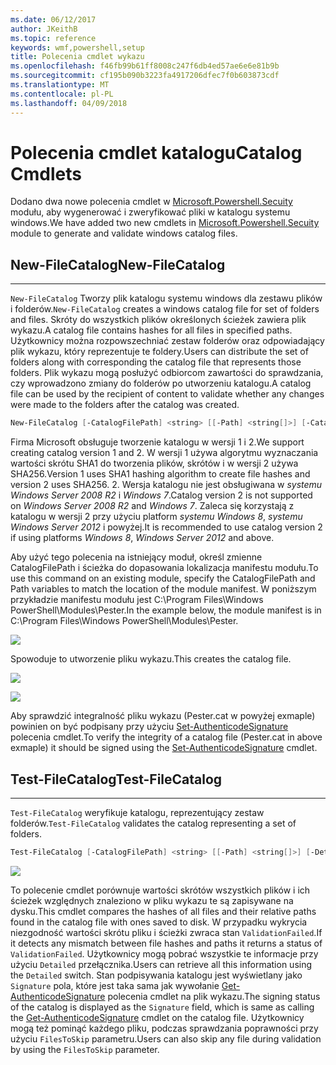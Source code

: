 ```yaml
---
ms.date: 06/12/2017
author: JKeithB
ms.topic: reference
keywords: wmf,powershell,setup
title: Polecenia cmdlet wykazu
ms.openlocfilehash: f46fb99b61ff8008c247f6db4ed57ae6e6e81b9b
ms.sourcegitcommit: cf195b090b3223fa4917206dfec7f0b603873cdf
ms.translationtype: MT
ms.contentlocale: pl-PL
ms.lasthandoff: 04/09/2018
---
```

# <a name="catalog-cmdlets"></a><span data-ttu-id="84955-103">Polecenia cmdlet katalogu</span><span class="sxs-lookup"><span data-stu-id="84955-103">Catalog Cmdlets</span></span>

<span data-ttu-id="84955-104">Dodano dwa nowe polecenia cmdlet w [Microsoft.Powershell.Secuity](https://technet.microsoft.com/en-us/library/hh847877.aspx) modułu, aby wygenerować i zweryfikować pliki w katalogu systemu windows.</span><span class="sxs-lookup"><span data-stu-id="84955-104">We have added two new cmdlets in [Microsoft.Powershell.Secuity](https://technet.microsoft.com/en-us/library/hh847877.aspx) module to generate and validate windows catalog files.</span></span>

## <a name="new-filecatalog"></a><span data-ttu-id="84955-105">New-FileCatalog</span><span class="sxs-lookup"><span data-stu-id="84955-105">New-FileCatalog</span></span>
--------------------------------

<span data-ttu-id="84955-106">`New-FileCatalog` Tworzy plik katalogu systemu windows dla zestawu plików i folderów.</span><span class="sxs-lookup"><span data-stu-id="84955-106">`New-FileCatalog` creates a windows catalog file for set of folders and files.</span></span> <span data-ttu-id="84955-107">Skróty do wszystkich plików określonych ścieżek zawiera plik wykazu.</span><span class="sxs-lookup"><span data-stu-id="84955-107">A catalog file contains hashes for all files in specified paths.</span></span> <span data-ttu-id="84955-108">Użytkownicy można rozpowszechniać zestaw folderów oraz odpowiadający plik wykazu, który reprezentuje te foldery.</span><span class="sxs-lookup"><span data-stu-id="84955-108">Users can distribute the set of folders along with corresponding the catalog file that represents those folders.</span></span> <span data-ttu-id="84955-109">Plik wykazu mogą posłużyć odbiorcom zawartości do sprawdzania, czy wprowadzono zmiany do folderów po utworzeniu katalogu.</span><span class="sxs-lookup"><span data-stu-id="84955-109">A catalog file can be used by the recipient of content to validate whether any changes were made to the folders after the catalog was created.</span></span>

```powershell
New-FileCatalog [-CatalogFilePath] <string> [[-Path] <string[]>] [-CatalogVersion <int>] [-WhatIf] [-Confirm] [<CommonParameters>]
```
<span data-ttu-id="84955-110">Firma Microsoft obsługuje tworzenie katalogu w wersji 1 i 2.</span><span class="sxs-lookup"><span data-stu-id="84955-110">We support creating catalog version 1 and 2.</span></span> <span data-ttu-id="84955-111">W wersji 1 używa algorytmu wyznaczania wartości skrótu SHA1 do tworzenia plików, skrótów i w wersji 2 używa SHA256.</span><span class="sxs-lookup"><span data-stu-id="84955-111">Version 1 uses SHA1 hashing algorithm to create file hashes and version 2 uses SHA256.</span></span> <span data-ttu-id="84955-112">2. Wersja katalogu nie jest obsługiwana w *systemu Windows Server 2008 R2* i *Windows 7*.</span><span class="sxs-lookup"><span data-stu-id="84955-112">Catalog version 2 is not supported on *Windows Server 2008 R2* and *Windows 7*.</span></span> <span data-ttu-id="84955-113">Zaleca się korzystają z katalogu w wersji 2 przy użyciu platform *systemu Windows 8*, *systemu Windows Server 2012* i powyżej.</span><span class="sxs-lookup"><span data-stu-id="84955-113">It is recommended to use catalog version 2 if using platforms *Windows 8*, *Windows Server 2012* and above.</span></span>

<span data-ttu-id="84955-114">Aby użyć tego polecenia na istniejący moduł, określ zmienne CatalogFilePath i ścieżka do dopasowania lokalizacja manifestu modułu.</span><span class="sxs-lookup"><span data-stu-id="84955-114">To use this command on an existing module, specify the CatalogFilePath and Path variables to match the location of the module manifest.</span></span> <span data-ttu-id="84955-115">W poniższym przykładzie manifestu modułu jest C:\Program Files\Windows PowerShell\Modules\Pester.</span><span class="sxs-lookup"><span data-stu-id="84955-115">In the example below, the module manifest is in C:\Program Files\Windows PowerShell\Modules\Pester.</span></span>

![](../images/NewFileCatalog.jpg)

<span data-ttu-id="84955-116">Spowoduje to utworzenie pliku wykazu.</span><span class="sxs-lookup"><span data-stu-id="84955-116">This creates the catalog file.</span></span>

![](../images/CatalogFile1.jpg)

![](../images/CatalogFile2.jpg)

<span data-ttu-id="84955-117">Aby sprawdzić integralność pliku wykazu (Pester.cat w powyżej exmaple) powinien on być podpisany przy użyciu [Set-AuthenticodeSignature](https://technet.microsoft.com/library/hh849819.aspx) polecenia cmdlet.</span><span class="sxs-lookup"><span data-stu-id="84955-117">To verify the integrity of a catalog file (Pester.cat in above exmaple) it should be signed using the [Set-AuthenticodeSignature](https://technet.microsoft.com/library/hh849819.aspx) cmdlet.</span></span>


## <a name="test-filecatalog"></a><span data-ttu-id="84955-118">Test-FileCatalog</span><span class="sxs-lookup"><span data-stu-id="84955-118">Test-FileCatalog</span></span>
--------------------------------

<span data-ttu-id="84955-119">`Test-FileCatalog` weryfikuje katalogu, reprezentujący zestaw folderów.</span><span class="sxs-lookup"><span data-stu-id="84955-119">`Test-FileCatalog` validates the catalog representing a set of folders.</span></span>

```powershell
Test-FileCatalog [-CatalogFilePath] <string> [[-Path] <string[]>] [-Detailed] [-FilesToSkip <string[]>] [-WhatIf] [-Confirm] [<CommonParameters>]
```

![](../images/TestFileCatalog.jpg)

<span data-ttu-id="84955-120">To polecenie cmdlet porównuje wartości skrótów wszystkich plików i ich ścieżek względnych znaleziono w pliku wykazu te są zapisywane na dysku.</span><span class="sxs-lookup"><span data-stu-id="84955-120">This cmdlet compares the hashes of all files and their relative paths found in the catalog file with ones saved to disk.</span></span> <span data-ttu-id="84955-121">W przypadku wykrycia niezgodność wartości skrótu pliku i ścieżki zwraca stan `ValidationFailed`.</span><span class="sxs-lookup"><span data-stu-id="84955-121">If it detects any mismatch between file hashes and paths it returns a status of `ValidationFailed`.</span></span>
<span data-ttu-id="84955-122">Użytkownicy mogą pobrać wszystkie te informacje przy użyciu `Detailed` przełącznika.</span><span class="sxs-lookup"><span data-stu-id="84955-122">Users can retrieve all this information using the `Detailed` switch.</span></span> <span data-ttu-id="84955-123">Stan podpisywania katalogu jest wyświetlany jako `Signature` pola, które jest taka sama jak wywołanie [Get-AuthenticodeSignature](https://technet.microsoft.com/en-us/library/hh849805.aspx) polecenia cmdlet na plik wykazu.</span><span class="sxs-lookup"><span data-stu-id="84955-123">The signing status of the catalog is displayed as the `Signature` field, which is same as calling the [Get-AuthenticodeSignature](https://technet.microsoft.com/en-us/library/hh849805.aspx) cmdlet on the catalog file.</span></span>
<span data-ttu-id="84955-124">Użytkownicy mogą też pominąć każdego pliku, podczas sprawdzania poprawności przy użyciu `FilesToSkip` parametru.</span><span class="sxs-lookup"><span data-stu-id="84955-124">Users can also skip any file during validation by using the `FilesToSkip` parameter.</span></span>